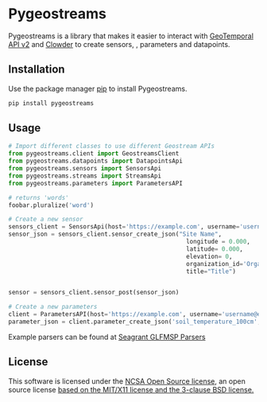 # Pygeostreams


Pygeostreams is a library that makes it easier to interact with
[GeoTemporal API v2](https://opensource.ncsa.illinois.edu/bitbucket/projects/GEOD/repos/geo-temporal-api-v2) and
[Clowder](https://opensource.ncsa.illinois.edu/bitbucket/projects/CATS/repos/clowder)
to create sensors, , parameters and datapoints.

## Installation

Use the package manager [pip](https://pip.pypa.io/en/stable/) to install Pygeostreams.

```bash
pip install pygeostreams
```

## Usage

```python
# Import different classes to use different Geostream APIs  
from pygeostreams.client import GeostreamsClient
from pygeostreams.datapoints import DatapointsApi
from pygeostreams.sensors import SensorsApi
from pygeostreams.streams import StreamsApi
from pygeostreams.parameters import ParametersAPI

# returns 'words'
foobar.pluralize('word')

# Create a new sensor
sensors_client = SensorsApi(host='https://example.com', username='username@example.com', password='example')
sensor_json = sensors_client.sensor_create_json("Site Name",
                                                  longitude = 0.000,
                                                  latitude= 0.000,
                                                  elevation= 0,
                                                  organization_id='Organization ID',
                                                  title="Title")


sensor = sensors_client.sensor_post(sensor_json)

# Create a new parameters 
client = ParametersAPI(host='https://example.com', username='username@example.com', password='example')
parameter_json = client.parameter_create_json('soil_temperature_100cm', 'Soil Temperature at 100 cm', 'C', categories=[['Soil', 'time']])
```


Example parsers can be found at [Seagrant GLFMSP Parsers](https://opensource.ncsa.illinois.edu/bitbucket/projects/GEOD/repos/seagrant-parsers-py/browse/GLFMSP/glfmsp-2017.py)




## License

This software is licensed under the [NCSA Open Source license](https://opensource.org/licenses/NCSA), an open source license [based on the MIT/X11 license and the 3-clause BSD license.](https://en.wikipedia.org/wiki/University_of_Illinois/NCSA_Open_Source_License)

